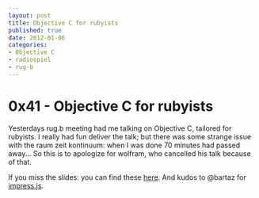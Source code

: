 ```yaml
---
layout: post
title: Objective C for rubyists
published: true
date: 2012-01-06
categories:
- Objective C
- radiospiel
- rug-b
---
```

<h1>0x41 - Objective C for rubyists</h1>

<p>Yesterdays rug.b meeting had me talking on Objective C, tailored for rubyists. I really had fun deliver the talk; but there was some strange issue with the raum zeit kontinuum: when I was done 70 minutes had passed away... So this is to apologize for wolfram, who cancelled his talk because of that.</p>

<p>If you miss the slides: you can find these <a href="http://oc4r.heroku.com">here</a>. And kudos to @bartaz for <a href="https://github.com/bartaz/impress.js">impress.js</a>.</p>
